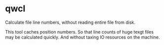 qwcl
======

Calculate file line numbers, without reading entire file from disk.

This tool caches position numbers.  So that line counts of huge texgt files may be calculated quickly.  And without taxing IO resources on the machine.
